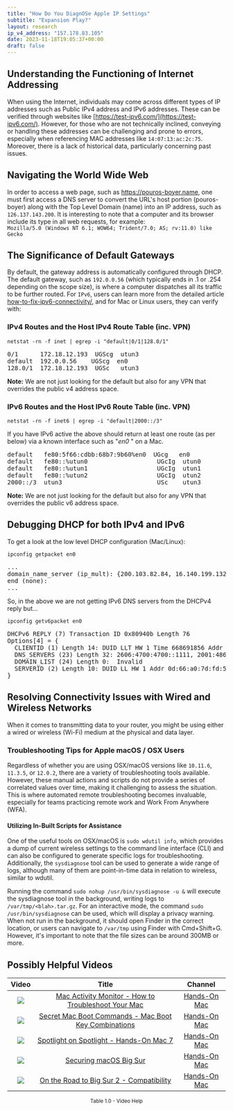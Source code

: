 ```yaml
---
title: "How Do You DiagnOSe Apple IP Settings"
subtitle: "Expansion Play?"
layout: research
ip_v4_address: "157.178.83.105"
date: 2023-11-18T19:05:37+00:00
draft: false
---
```


## Understanding the Functioning of Internet Addressing

When using the Internet, individuals may come across different types of IP addresses such as Public IPv4 address and IPv6 addresses. These can be verified through websites like [https://test-ipv6.com/](https://test-ipv6.com/). However, for those who are not technically inclined, conveying or handling these addresses can be challenging and prone to errors, especially when referencing MAC addresses like ```14:07:13:ac:2c:75```. Moreover, there is a lack of historical data, particularly concerning past issues.
## Navigating the World Wide Web
In order to access a web page, such as https://pouros-boyer.name, one must first access a DNS server to convert the URL's host portion (pouros-boyer) along with the Top Level Domain (name) into an IP address, such as ```126.137.143.200```. It is interesting to note that a computer and its browser include its type in all web requests, for example: <br>```Mozilla/5.0 (Windows NT 6.1; WOW64; Trident/7.0; AS; rv:11.0) like Gecko```
## The Significance of Default Gateways
By default, the gateway address is automatically configured through DHCP. The default gateway, such as ```192.0.0.56``` (which typically ends in .1 or .254 depending on the scope size), is where a computer dispatches all its traffic to be further routed. For ```IPv6```, users can learn more from the detailed article [how-to-fix-ipv6-connectivity/](/blog/how-to-fix-ipv6-connectivity/), and for Mac or Linux users, they can verify with:
<br>
### IPv4 Routes and the Host IPv4 Route Table (inc. VPN)
```netstat -rn -f inet | egrep -i "default|0/1|128.0/1"```

<pre>
0/1      172.18.12.193  UGScg  utun3
default  192.0.0.56    UGScg  en0
128.0/1  172.18.12.193  UGSc   utun3</pre>

**Note:** We are not just looking for the default but also for any VPN that overrides the public v4 address space.

### IPv6 Routes and the Host IPv6 Route Table (inc. VPN)
```netstat -rn -f inet6 | egrep -i "default|2000::/3"```

If you have IPv6 active the above should return at least one route (as per below) via a known interface such as "_en0_ " on a Mac. 

<pre>
default   fe80:5f66:cdbb:68b7:9b60%en0  UGcg   en0
default   fe80::%utun0                   UGcIg  utun0
default   fe80::%utun1                   UGcIg  utun1
default   fe80::%utun2                   UGcIg  utun2
2000::/3  utun3                          USc    utun3</pre>

**Note:** We are not just looking for the default but also for any VPN that overrides the public v6 address space.
<br>

## Debugging DHCP for both IPv4 and IPv6

To get a look at the low level DHCP configuration (Mac/Linux): 

```ipconfig getpacket en0```

<pre>
...
domain_name_server (ip_mult): {200.103.82.84, 16.140.199.132}
end (none):
...</pre>

So, in the above we are not getting IPv6 DNS servers from the DHCPv4 reply but...

```ipconfig getv6packet en0```

<pre>
DHCPv6 REPLY (7) Transaction ID 0x80940b Length 76
Options[4] = {
  CLIENTID (1) Length 14: DUID LLT HW 1 Time 668691856 Addr 14:07:13:ac:2c:75
  DNS_SERVERS (23) Length 32: 2606:4700:4700::1111, 2001:4860:4860::8844
  DOMAIN_LIST (24) Length 0:  Invalid
  SERVERID (2) Length 10: DUID LL HW 1 Addr 0d:66:a0:7d:fd:5c
}</pre>




## Resolving Connectivity Issues with Wired and Wireless Networks
When it comes to transmitting data to your router, you might be using either a wired or wireless (Wi-Fi) medium at the physical and data layer.
### Troubleshooting Tips for Apple macOS / OSX Users
Regardless of whether you are using OSX/macOS versions like `10.11.6`, `11.3.5`, or `12.0.2`, there are a variety of troubleshooting tools available. However, these manual actions and scripts do not provide a series of correlated values over time, making it challenging to assess the situation. This is where automated remote troubleshooting becomes invaluable, especially for teams practicing remote work and Work From Anywhere (WFA).
#### Utilizing In-Built Scripts for Assistance
One of the useful tools on OSX/macOS is `sudo wdutil info`, which provides a dump of current wireless settings to the command line interface (CLI) and can also be configured to generate specific logs for troubleshooting. Additionally, the `sysdiagnose` tool can be used to generate a wide range of logs, although many of them are point-in-time data in relation to wireless, similar to wdutil.

Running the command `sudo nohup /usr/bin/sysdiagnose -u &` will execute the sysdiagnose tool in the background, writing logs to `/var/tmp/<blah>.tar.gz`. For an interactive mode, the command `sudo /usr/bin/sysdiagnose` can be used, which will display a privacy warning. When not run in the background, it should open Finder in the correct location, or users can navigate to `/var/tmp` using Finder with Cmd+Shift+G. However, it's important to note that the file sizes can be around 300MB or more.
## Possibly Helpful Videos

<link href="/plugins/lity/css/lity.min.css" rel="stylesheet">
<script src="/plugins/lity/js/lity.min.js"></script>
<div class="table1-start"></div>

|Video | Title | Channel |
| :---: | :---: | :---: |
|<a href="https://www.youtube.com/watch?v=TWzWd_DiaJ0" data-lity><img src="https://i.ytimg.com/vi/TWzWd_DiaJ0/default.jpg" class="img-fluid"></a>|<a href="https://www.youtube.com/watch?v=TWzWd_DiaJ0" data-lity>Mac Activity Monitor - How to Troubleshoot Your Mac</a>|<a target="_blank" href="https://www.youtube.com/channel/UCg43DP8MdHVcl4rFK_delBg" >Hands-On Mac</a>|
|<a href="https://www.youtube.com/watch?v=VwNYWAxHCgM" data-lity><img src="https://i.ytimg.com/vi/VwNYWAxHCgM/default.jpg" class="img-fluid"></a>|<a href="https://www.youtube.com/watch?v=VwNYWAxHCgM" data-lity>Secret Mac Boot Commands - Mac Boot Key Combinations</a>|<a target="_blank" href="https://www.youtube.com/channel/UCg43DP8MdHVcl4rFK_delBg" >Hands-On Mac</a>|
|<a href="https://www.youtube.com/watch?v=RslZ4W1EPqk" data-lity><img src="https://i.ytimg.com/vi/RslZ4W1EPqk/default.jpg" class="img-fluid"></a>|<a href="https://www.youtube.com/watch?v=RslZ4W1EPqk" data-lity>Spotlight on Spotlight - Hands-On Mac 7</a>|<a target="_blank" href="https://www.youtube.com/channel/UCg43DP8MdHVcl4rFK_delBg" >Hands-On Mac</a>|
|<a href="https://www.youtube.com/watch?v=7KdhJimuhNw" data-lity><img src="https://i.ytimg.com/vi/7KdhJimuhNw/default.jpg" class="img-fluid"></a>|<a href="https://www.youtube.com/watch?v=7KdhJimuhNw" data-lity>Securing macOS Big Sur</a>|<a target="_blank" href="https://www.youtube.com/channel/UCg43DP8MdHVcl4rFK_delBg" >Hands-On Mac</a>|
|<a href="https://www.youtube.com/watch?v=HEbK-Tignuc" data-lity><img src="https://i.ytimg.com/vi/HEbK-Tignuc/default.jpg" class="img-fluid"></a>|<a href="https://www.youtube.com/watch?v=HEbK-Tignuc" data-lity>On the Road to Big Sur 2 - Compatibility</a>|<a target="_blank" href="https://www.youtube.com/channel/UCg43DP8MdHVcl4rFK_delBg" >Hands-On Mac</a>|

<center><small>Table 1.0 - Video Help</small></center>
 <br>
<div class="table1-end"></div>
<script type="text/javascript">
(function() {
    $('div.table1-start').nextUntil('div.table1-end', 'table').addClass('table thead-dark table-striped table-responsive rounded').attr('id', 't1');
    $('#t1').find('thead').addClass('thead-dark');
})();
</script>
